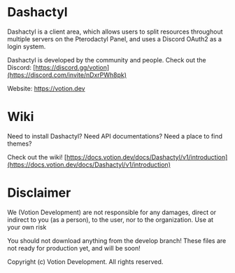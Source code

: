 # Dashactyl

Dashactyl is a client area, which allows users to split resources throughout multiple servers on the Pterodactyl Panel, and uses a Discord OAuth2 as a login system. 

Dashactyl is developed by the community and people. Check out the Discord: [https://discord.gg/votion](https://discord.com/invite/nDxrPWh8pk)

Website: https://votion.dev

# Wiki

Need to install Dashactyl? Need API documentations? Need a place to find themes?

Check out the wiki! [https://docs.votion.dev/docs/Dashactyl/v1/introduction](https://docs.votion.dev/docs/Dashactyl/v1/introduction)

# Disclaimer

We (Votion Development) are not responsible for any damages, direct or indirect to you (as a person), to the user, nor to the organization. Use at your own risk

You should not download anything from the develop branch! These files are not ready for production yet, and will be soon!

Copyright (c) Votion Development. All rights reserved.
